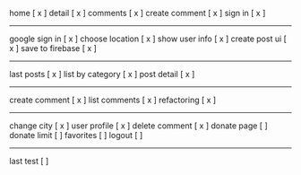 home [ x ]
detail [ x ]
comments [ x ]
create comment [ x ]
sign in [ x ]

---

google sign in [ x ]
choose location [ x ]
show user info [ x ]
create post ui [ x ]
save to firebase [ x ]

---

last posts [ x ]
list by category [ x ]
post detail [ x ]

---

create comment [ x ]
list comments [ x ]
refactoring [ x ]

---

change city [ x ]
user profile [ x ]
delete comment [ x ]
donate page [ ]
donate limit [ ]
favorites [ ]
logout [ ]

---

last test [ ]
